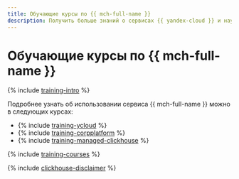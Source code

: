 ```yaml
---
title: Обучающие курсы по {{ mch-full-name }}
description: Получить больше знаний о сервисах {{ yandex-cloud }} и научиться использовать их для решения конкретных практических задач можно с помощью обучающих онлайн-курсов. Эти курсы разработаны архитекторами {{ yandex-cloud }}, бесплатны и позволяют глубже изучить нужные вам темы в удобном для вас темпе.
---
```


# Обучающие курсы по {{ mch-full-name }}

{% include [training-intro](../_includes/training/training-intro.md) %}

Подробнее узнать об использовании сервиса {{ mch-full-name }} можно в следующих курсах:
* {% include [training-ycloud](../_includes/training/training-csi.md) %}
* {% include [training-corpplatform](../_includes/training/training-cdp.md) %}
* {% include [training-managed-clickhouse](../_includes/training/training-mch.md) %}

{% include [training-courses](../_includes/training/training-courses.md) %}

{% include [clickhouse-disclaimer](../_includes/clickhouse-disclaimer.md) %}